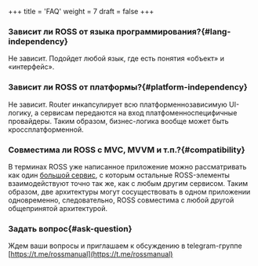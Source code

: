 +++
title = 'FAQ'
weight = 7
draft = false
+++

### Зависит ли ROSS от языка программирования?{#lang-independency}

Не зависит. Подойдет любой язык, где есть понятия «объект» и «интерфейс».

### Зависит ли ROSS от платформы?{#platform-independency}

Не зависит. Router инкапсулирует всю платформеннозависимую UI-логику, а сервисам передаются на вход платфоменноспецифичные провайдеры. Таким образом, бизнес-логика вообще может быть кроссплатформенной.

### Совместима ли ROSS с MVC, MVVM и т.п.?{#compatibility}

В терминах ROSS уже написанное приложение можно рассматривать как один [большой сервис]("/service#start-service" "Стартовый сервис — rossmanual.com"), с которым остальные ROSS-элементы взаимодействуют точно так же, как с любым другим сервисом. Таким образом, две архитектуры могут сосуществовать в одном приложении одновременно, следовательно, ROSS совместима с любой другой общепринятой архитектурой.

### Задать вопрос{#ask-question}

Ждем ваши вопросы и приглашаем к обсуждению в telegram-группе [https://t.me/rossmanual](https://t.me/rossmanual)
